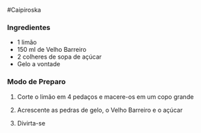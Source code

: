 #Caipiroska

### Ingredientes

- 1 limão
- 150 ml de Velho Barreiro
- 2 colheres de sopa de açúcar
- Gelo a vontade

### Modo de Preparo

1. Corte o limão em 4 pedaços e macere-os em um copo grande

2. Acrescente as pedras de gelo, o Velho Barreiro e o açúcar

3. Divirta-se

   ​

